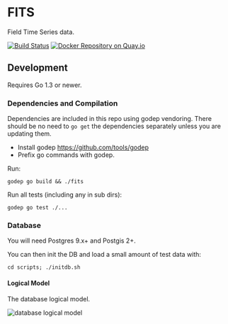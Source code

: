 # FITS

Field Time Series data.

[![Build Status](https://snap-ci.com/GeoNet/fits/branch/master/build_image)](https://snap-ci.com/GeoNet/fits/branch/master)
[![Docker Repository on Quay.io](https://quay.io/repository/geonet/fits/status "Docker Repository on Quay.io")](https://quay.io/repository/geonet/fits)

## Development 

Requires Go 1.3 or newer.

### Dependencies and Compilation

Dependencies are included in this repo using godep vendoring.  There should be no need to `go get` the dependencies 
separately unless you are updating them.

* Install godep https://github.com/tools/godep
* Prefix go commands with godep.

Run:

```godep go build && ./fits```

Run all tests (including any in sub dirs):

```godep go test ./...```

### Database

You will need Postgres 9.x+ and Postgis 2+.  

You can then init the DB and load a small amount of test data with:

```
cd scripts; ./initdb.sh
```

#### Logical Model

The database logical model.

![database logical model](ddl/FITS_Logical_Model.png)
